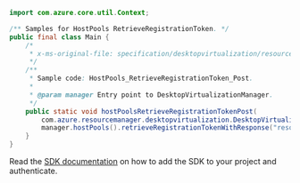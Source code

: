 ```java
import com.azure.core.util.Context;

/** Samples for HostPools RetrieveRegistrationToken. */
public final class Main {
    /*
     * x-ms-original-file: specification/desktopvirtualization/resource-manager/Microsoft.DesktopVirtualization/preview/2021-09-03-preview/examples/HostPools_RetrieveRegistrationToken_Post.json
     */
    /**
     * Sample code: HostPools_RetrieveRegistrationToken_Post.
     *
     * @param manager Entry point to DesktopVirtualizationManager.
     */
    public static void hostPoolsRetrieveRegistrationTokenPost(
        com.azure.resourcemanager.desktopvirtualization.DesktopVirtualizationManager manager) {
        manager.hostPools().retrieveRegistrationTokenWithResponse("resourceGroup1", "hostPool1", Context.NONE);
    }
}
```

Read the [SDK documentation](https://github.com/Azure/azure-sdk-for-java/blob/azure-resourcemanager-desktopvirtualization_1.0.0-beta.1/sdk/desktopvirtualization/azure-resourcemanager-desktopvirtualization/README.md) on how to add the SDK to your project and authenticate.
